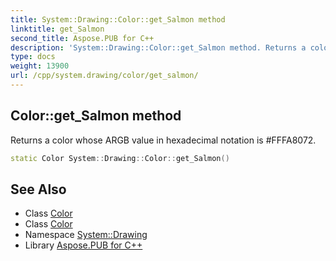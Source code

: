 ```yaml
---
title: System::Drawing::Color::get_Salmon method
linktitle: get_Salmon
second_title: Aspose.PUB for C++
description: 'System::Drawing::Color::get_Salmon method. Returns a color whose ARGB value in hexadecimal notation is #FFFA8072 in C++.'
type: docs
weight: 13900
url: /cpp/system.drawing/color/get_salmon/
---
```

## Color::get_Salmon method


Returns a color whose ARGB value in hexadecimal notation is #FFFA8072.

```cpp
static Color System::Drawing::Color::get_Salmon()
```

## See Also

* Class [Color](../)
* Class [Color](../)
* Namespace [System::Drawing](../../)
* Library [Aspose.PUB for C++](../../../)

